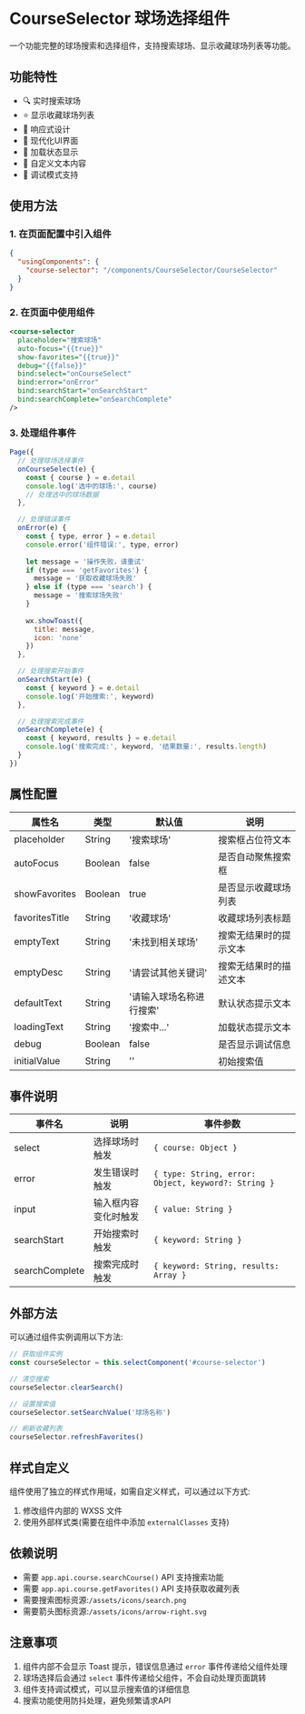 # CourseSelector 球场选择组件

一个功能完整的球场搜索和选择组件，支持搜索球场、显示收藏球场列表等功能。

## 功能特性

- 🔍 实时搜索球场
- ⭐ 显示收藏球场列表
- 📱 响应式设计
- 🎨 现代化UI界面
- 🔄 加载状态显示
- 📝 自定义文本内容
- 🐛 调试模式支持

## 使用方法

### 1. 在页面配置中引入组件

```json
{
  "usingComponents": {
    "course-selector": "/components/CourseSelector/CourseSelector"
  }
}
```

### 2. 在页面中使用组件

```xml
<course-selector
  placeholder="搜索球场"
  auto-focus="{{true}}"
  show-favorites="{{true}}"
  debug="{{false}}"
  bind:select="onCourseSelect"
  bind:error="onError"
  bind:searchStart="onSearchStart"
  bind:searchComplete="onSearchComplete"
/>
```

### 3. 处理组件事件

```javascript
Page({
  // 处理球场选择事件
  onCourseSelect(e) {
    const { course } = e.detail
    console.log('选中的球场:', course)
    // 处理选中的球场数据
  },

  // 处理错误事件
  onError(e) {
    const { type, error } = e.detail
    console.error('组件错误:', type, error)
    
    let message = '操作失败，请重试'
    if (type === 'getFavorites') {
      message = '获取收藏球场失败'
    } else if (type === 'search') {
      message = '搜索球场失败'
    }
    
    wx.showToast({
      title: message,
      icon: 'none'
    })
  },

  // 处理搜索开始事件
  onSearchStart(e) {
    const { keyword } = e.detail
    console.log('开始搜索:', keyword)
  },

  // 处理搜索完成事件
  onSearchComplete(e) {
    const { keyword, results } = e.detail
    console.log('搜索完成:', keyword, '结果数量:', results.length)
  }
})
```

## 属性配置

| 属性名 | 类型 | 默认值 | 说明 |
|--------|------|--------|------|
| placeholder | String | '搜索球场' | 搜索框占位符文本 |
| autoFocus | Boolean | false | 是否自动聚焦搜索框 |
| showFavorites | Boolean | true | 是否显示收藏球场列表 |
| favoritesTitle | String | '收藏球场' | 收藏球场列表标题 |
| emptyText | String | '未找到相关球场' | 搜索无结果时的提示文本 |
| emptyDesc | String | '请尝试其他关键词' | 搜索无结果时的描述文本 |
| defaultText | String | '请输入球场名称进行搜索' | 默认状态提示文本 |
| loadingText | String | '搜索中...' | 加载状态提示文本 |
| debug | Boolean | false | 是否显示调试信息 |
| initialValue | String | '' | 初始搜索值 |

## 事件说明

| 事件名 | 说明 | 事件参数 |
|--------|------|----------|
| select | 选择球场时触发 | `{ course: Object }` |
| error | 发生错误时触发 | `{ type: String, error: Object, keyword?: String }` |
| input | 输入框内容变化时触发 | `{ value: String }` |
| searchStart | 开始搜索时触发 | `{ keyword: String }` |
| searchComplete | 搜索完成时触发 | `{ keyword: String, results: Array }` |

## 外部方法

可以通过组件实例调用以下方法:

```javascript
// 获取组件实例
const courseSelector = this.selectComponent('#course-selector')

// 清空搜索
courseSelector.clearSearch()

// 设置搜索值
courseSelector.setSearchValue('球场名称')

// 刷新收藏列表
courseSelector.refreshFavorites()
```

## 样式自定义

组件使用了独立的样式作用域，如需自定义样式，可以通过以下方式:

1. 修改组件内部的 WXSS 文件
2. 使用外部样式类(需要在组件中添加 `externalClasses` 支持)

## 依赖说明

- 需要 `app.api.course.searchCourse()` API 支持搜索功能
- 需要 `app.api.course.getFavorites()` API 支持获取收藏列表
- 需要搜索图标资源:`/assets/icons/search.png`
- 需要箭头图标资源:`/assets/icons/arrow-right.svg`

## 注意事项

1. 组件内部不会显示 Toast 提示，错误信息通过 `error` 事件传递给父组件处理
2. 球场选择后会通过 `select` 事件传递给父组件，不会自动处理页面跳转
3. 组件支持调试模式，可以显示搜索值的详细信息
4. 搜索功能使用防抖处理，避免频繁请求API 